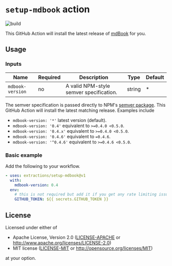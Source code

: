 # `setup-mdbook` action

![build](https://img.shields.io/github/workflow/status/extractions/setup-mdbook/build)

This GitHub Action will install the latest release of
[mdBook](https://github.com/rust-lang/mdBook) for you.

## Usage

### Inputs

| Name             | Required | Description                             | Type   | Default |
| ---------------- | -------- | --------------------------------------- | ------ | ------- |
| `mdbook-version` | no       | A valid NPM-style semver specification. | string | *       |

The semver specification is passed directly to NPM's [semver
package](https://www.npmjs.com/package/semver). This GitHub Action will install
the latest matching release. Examples include

- `mdbook-version: '*'` latest version (default).
- `mdbook-version: '0.4'` equivalent to `>=0.4.0 <0.5.0`.
- `mdbook-version: '0.4.x'` equivalent to `>=0.4.0 <0.5.0`.
- `mdbook-version: '0.4.6'` equivalent to `=0.4.6`.
- `mdbook-version: '^0.4.6'` equivalent to `>=0.4.6 <0.5.0`.

### Basic example

Add the following to your workflow.

```yaml
- uses: extractions/setup-mdbook@v1
  with:
    mdbook-version: 0.4
  env:
    # this is not required but add it if you get any rate limiting issues
    GITHUB_TOKEN: ${{ secrets.GITHUB_TOKEN }}
```

## License

Licensed under either of

- Apache License, Version 2.0 ([LICENSE-APACHE](LICENSE-APACHE) or
   http://www.apache.org/licenses/LICENSE-2.0)
- MIT license ([LICENSE-MIT](LICENSE-MIT) or http://opensource.org/licenses/MIT)

at your option.

